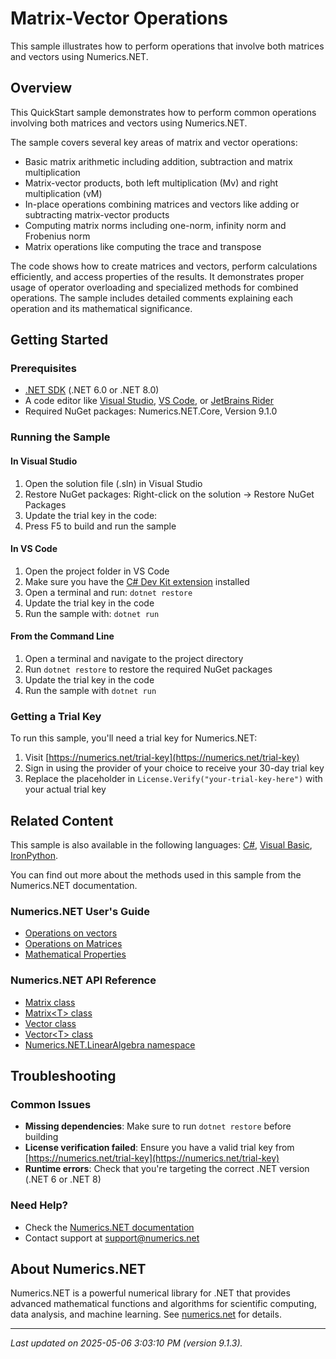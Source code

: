 # Matrix-Vector Operations

This sample illustrates how to perform operations that involve both matrices and vectors using Numerics.NET.

## Overview

This QuickStart sample demonstrates how to perform common operations involving both matrices and vectors using 
Numerics.NET.

The sample covers several key areas of matrix and vector operations:
- Basic matrix arithmetic including addition, subtraction and matrix multiplication
- Matrix-vector products, both left multiplication (Mv) and right multiplication (vM)
- In-place operations combining matrices and vectors like adding or subtracting matrix-vector products
- Computing matrix norms including one-norm, infinity norm and Frobenius norm
- Matrix operations like computing the trace and transpose

The code shows how to create matrices and vectors, perform calculations efficiently, and access 
properties of the results. It demonstrates proper usage of operator overloading and specialized 
methods for combined operations. The sample includes detailed comments explaining each operation and 
its mathematical significance.


## Getting Started

### Prerequisites

- [.NET SDK](https://dotnet.microsoft.com/download) (.NET 6.0 or .NET 8.0)
- A code editor like [Visual Studio](https://visualstudio.microsoft.com/), [VS Code](https://code.visualstudio.com/), or [JetBrains Rider](https://www.jetbrains.com/rider/)
- Required NuGet packages: Numerics.NET.Core, Version 9.1.0

### Running the Sample

#### In Visual Studio
1. Open the solution file (.sln) in Visual Studio
2. Restore NuGet packages: Right-click on the solution → Restore NuGet Packages
3. Update the trial key in the code:
4. Press F5 to build and run the sample

#### In VS Code

1. Open the project folder in VS Code
2. Make sure you have the [C# Dev Kit extension](https://marketplace.visualstudio.com/items?itemName=ms-dotnettools.csdevkit) installed
3. Open a terminal and run: `dotnet restore`
4. Update the trial key in the code 
5. Run the sample with: `dotnet run`

#### From the Command Line

1. Open a terminal and navigate to the project directory
2. Run `dotnet restore` to restore the required NuGet packages
3. Update the trial key in the code
4. Run the sample with `dotnet run`

### Getting a Trial Key

To run this sample, you'll need a trial key for Numerics.NET:

1. Visit [https://numerics.net/trial-key](https://numerics.net/trial-key)
2. Sign in using the provider of your choice to receive your 30-day trial key
3. Replace the placeholder in `License.Verify("your-trial-key-here")` with your actual trial key

## Related Content

This sample is also available in the following languages: 
[C#](https://github.com/NumericsDotNet/quickstart-csharp/tree/net462/linear-algebra/matrices/matrix-vector-operations), [Visual Basic](https://github.com/NumericsDotNet/quickstart-visualbasic/tree/net462/linear-algebra/matrices/matrix-vector-operations), [IronPython](https://github.com/NumericsDotNet/quickstart-ironpython/tree/net462/linear-algebra/matrices/matrix-vector-operations).

You can find out more about the methods used in this sample from the Numerics.NET documentation.

### Numerics.NET User's Guide

- [Operations on vectors](https://numerics.net/documentation/latest/vector-and-matrix/vectors/operations-on-vectors)
- [Operations on Matrices](https://numerics.net/documentation/latest/vector-and-matrix/matrices/operations-on-matrices)
- [Mathematical Properties](https://numerics.net/documentation/latest/vector-and-matrix/matrices/mathematical-properties)

### Numerics.NET API Reference

- [Matrix class](https://numerics.net/documentation/latest/reference/numerics.net.matrix)
- [Matrix&lt;T&gt; class](https://numerics.net/documentation/latest/reference/numerics.net.matrix-1)
- [Vector class](https://numerics.net/documentation/latest/reference/numerics.net.vector)
- [Vector&lt;T&gt; class](https://numerics.net/documentation/latest/reference/numerics.net.vector-1)
- [Numerics.NET.LinearAlgebra namespace](https://numerics.net/documentation/latest/reference/numerics.net.linearalgebra)


## Troubleshooting

### Common Issues

- **Missing dependencies**: Make sure to run `dotnet restore` before building
- **License verification failed**: Ensure you have a valid trial key from [https://numerics.net/trial-key](https://numerics.net/trial-key)
- **Runtime errors**: Check that you're targeting the correct .NET version (.NET 6 or .NET 8)

### Need Help?

- Check the [Numerics.NET documentation](https://numerics.net/documentation/)
- Contact support at [support@numerics.net](mailto:support@numerics.net?subject=MatrixVectorOperations%20QuickStart%20Sample%20%28F%23%29)

## About Numerics.NET

Numerics.NET is a powerful numerical library for .NET that provides advanced mathematical 
functions and algorithms for scientific computing, data analysis, and machine learning.
See [numerics.net](https://numerics.net) for details.

---

_Last updated on 2025-05-06 3:03:10 PM (version 9.1.3)._
